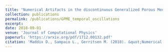 ```yaml
---
title: "Numerical Artifacts in the discontinuous Generalized Porous Medium Equation: How to avoid spurious temporal oscillations"
collection: publications
permalink: /publications/GPME_temporal_oscillations
excerpt: 
date: 2018-09-01
venue: 'Journal of Computational Physics'
paperurl: 'https://arxiv.org/pdf/1712.00132.pdf'
citation: 'Maddix D., Sampaio L., Gerritsen M. (2018). &quot;Numerical Artifacts in the discontinuous Generalized Porous Medium Equation: How to avoid spurious temporal oscillations.&quot; <i>Journal of Computational Physics</i>. 368:277-298.'
---
```

